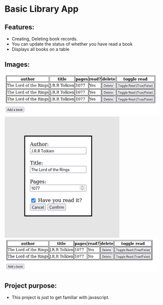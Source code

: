 # Basic Library App
## Features:
- Creating, Deleting book records.
- You can update the status of whether you have read a book
- Displays all books on a table

## Images:
![image](images/table.png)
![image](images/dialog_box.png)
![image](images/delete_a_row_toggle_read_a_book_entry.png)
## Project purpose:
- This project is just to get familiar with javascript.

